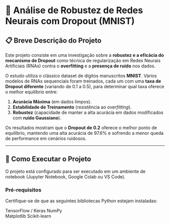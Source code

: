 # 🧠 Análise de Robustez de Redes Neurais com Dropout (MNIST)

## 📋 Breve Descrição do Projeto

Este projeto consiste em uma investigação sobre a **robustez e a eficácia do mecanismo de Dropout** como técnica de regularização em Redes Neurais Artificiais (RNAs) contra o **overfitting** e a **presença de ruído** nos dados.

O estudo utiliza o clássico dataset de dígitos manuscritos **MNIST**. Vários modelos de RNAs sequenciais foram treinados, cada um com uma **taxa de Dropout diferente** (variando de 0.1 a 0.5), para determinar qual taxa oferece o melhor equilíbrio entre:

1.  **Acurácia Máxima** (em dados limpos).
2.  **Estabilidade de Treinamento** (resistência ao *overfitting*).
3.  **Robustez** (capacidade de manter a alta acurácia em dados modificados com **ruído Gaussiano**).

Os resultados mostram que o **Dropout de 0.2** oferece o melhor ponto de equilíbrio, mantendo uma alta acurácia de $97.6\%$ e sofrendo a menor queda de performance em cenários ruidosos.

---

## 🚀 Como Executar o Projeto

O projeto está configurado para ser executado em um ambiente de notebook (Jupyter Notebook, Google Colab ou VS Code).

### Pré-requisitos

Certifique-se de que as seguintes bibliotecas Python estejam instaladas:

TensorFlow / Keras
NumPy	
Matplotlib
Scikit-learn
